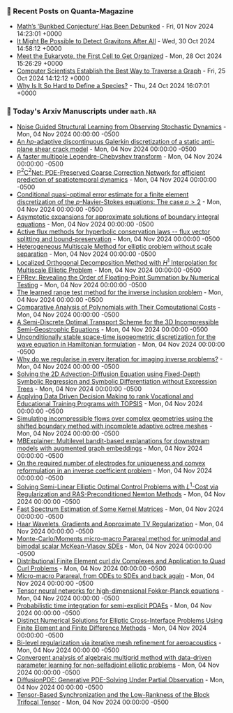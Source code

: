 ### 📝 Recent Posts on Quanta-Magazine
<!-- quanta starts -->
* <a href="https://www.quantamagazine.org/maths-bunkbed-conjecture-has-been-debunked-20241101/">Math’s ‘Bunkbed Conjecture’ Has Been Debunked</a> - Fri, 01 Nov 2024 14:23:01 +0000
* <a href="https://www.quantamagazine.org/it-might-be-possible-to-detect-gravitons-after-all-20241030/">It Might Be Possible to Detect Gravitons After All</a> - Wed, 30 Oct 2024 14:58:12 +0000
* <a href="https://www.quantamagazine.org/meet-the-eukaryote-the-first-cell-to-get-organized-20241028/">Meet the Eukaryote, the First Cell to Get Organized</a> - Mon, 28 Oct 2024 15:26:29 +0000
* <a href="https://www.quantamagazine.org/computer-scientists-establish-the-best-way-to-traverse-a-graph-20241025/">Computer Scientists Establish the Best Way to Traverse a Graph</a> - Fri, 25 Oct 2024 14:12:12 +0000
* <a href="https://www.quantamagazine.org/why-is-it-so-hard-to-define-a-species-20241024/">Why Is It So Hard to Define a Species?</a> - Thu, 24 Oct 2024 16:07:01 +0000
<!-- quanta ends -->

### 📝 Today's Arxiv Manuscripts under ``math.NA``
<!-- arxiv-math-na starts -->
* <a href="https://arxiv.org/abs/2411.00002">Noise Guided Structural Learning from Observing Stochastic Dynamics</a> - Mon, 04 Nov 2024 00:00:00 -0500
* <a href="https://arxiv.org/abs/2411.00021">An $hp$-adaptive discontinuous Galerkin discretization of a static anti-plane shear crack model</a> - Mon, 04 Nov 2024 00:00:00 -0500
* <a href="https://arxiv.org/abs/2411.00033">A faster multipole Legendre-Chebyshev transform</a> - Mon, 04 Nov 2024 00:00:00 -0500
* <a href="https://arxiv.org/abs/2411.00040">P$^2$C$^2$Net: PDE-Preserved Coarse Correction Network for efficient prediction of spatiotemporal dynamics</a> - Mon, 04 Nov 2024 00:00:00 -0500
* <a href="https://arxiv.org/abs/2411.00043">Conditional quasi-optimal error estimate for a finite element discretization of the $p$-Navier-Stokes equations: The case $p>2$</a> - Mon, 04 Nov 2024 00:00:00 -0500
* <a href="https://arxiv.org/abs/2411.00060">Asymptotic expansions for approximate solutions of boundary integral equations</a> - Mon, 04 Nov 2024 00:00:00 -0500
* <a href="https://arxiv.org/abs/2411.00065">Active flux methods for hyperbolic conservation laws -- flux vector splitting and bound-preservation</a> - Mon, 04 Nov 2024 00:00:00 -0500
* <a href="https://arxiv.org/abs/2411.00362">Heterogeneous Multiscale Method for elliptic problem without scale separation</a> - Mon, 04 Nov 2024 00:00:00 -0500
* <a href="https://arxiv.org/abs/2411.00363">Localized Orthogonal Decomposition Method with $H^1$ Interpolation for Multiscale Elliptic Problem</a> - Mon, 04 Nov 2024 00:00:00 -0500
* <a href="https://arxiv.org/abs/2411.00442">FPRev: Revealing the Order of Floating-Point Summation by Numerical Testing</a> - Mon, 04 Nov 2024 00:00:00 -0500
* <a href="https://arxiv.org/abs/2411.00463">The learned range test method for the inverse inclusion problem</a> - Mon, 04 Nov 2024 00:00:00 -0500
* <a href="https://arxiv.org/abs/2411.00487">Comparative Analysis of Polynomials with Their Computational Costs</a> - Mon, 04 Nov 2024 00:00:00 -0500
* <a href="https://arxiv.org/abs/2411.00575">A Semi-Discrete Optimal Transport Scheme for the 3D Incompressible Semi-Geostrophic Equations</a> - Mon, 04 Nov 2024 00:00:00 -0500
* <a href="https://arxiv.org/abs/2411.00650">Unconditionally stable space-time isogeometric discretization for the wave equation in Hamiltonian formulation</a> - Mon, 04 Nov 2024 00:00:00 -0500
* <a href="https://arxiv.org/abs/2411.00688">Why do we regularise in every iteration for imaging inverse problems?</a> - Mon, 04 Nov 2024 00:00:00 -0500
* <a href="https://arxiv.org/abs/2411.00011">Solving the 2D Advection-Diffusion Equation using Fixed-Depth Symbolic Regression and Symbolic Differentiation without Expression Trees</a> - Mon, 04 Nov 2024 00:00:00 -0500
* <a href="https://arxiv.org/abs/2411.00017">Applying Data Driven Decision Making to rank Vocational and Educational Training Programs with TOPSIS</a> - Mon, 04 Nov 2024 00:00:00 -0500
* <a href="https://arxiv.org/abs/2411.00272">Simulating incompressible flows over complex geometries using the shifted boundary method with incomplete adaptive octree meshes</a> - Mon, 04 Nov 2024 00:00:00 -0500
* <a href="https://arxiv.org/abs/2411.00287">MBExplainer: Multilevel bandit-based explanations for downstream models with augmented graph embeddings</a> - Mon, 04 Nov 2024 00:00:00 -0500
* <a href="https://arxiv.org/abs/2411.00482">On the required number of electrodes for uniqueness and convex reformulation in an inverse coefficient problem</a> - Mon, 04 Nov 2024 00:00:00 -0500
* <a href="https://arxiv.org/abs/2411.00546">Solving Semi-Linear Elliptic Optimal Control Problems with $L^1$-Cost via Regularization and RAS-Preconditioned Newton Methods</a> - Mon, 04 Nov 2024 00:00:00 -0500
* <a href="https://arxiv.org/abs/2411.00657">Fast Spectrum Estimation of Some Kernel Matrices</a> - Mon, 04 Nov 2024 00:00:00 -0500
* <a href="https://arxiv.org/abs/2208.05389">Haar Wavelets, Gradients and Approximate TV Regularization</a> - Mon, 04 Nov 2024 00:00:00 -0500
* <a href="https://arxiv.org/abs/2310.11365">Monte-Carlo/Moments micro-macro Parareal method for unimodal and bimodal scalar McKean-Vlasov SDEs</a> - Mon, 04 Nov 2024 00:00:00 -0500
* <a href="https://arxiv.org/abs/2311.09051">Distributional Finite Element curl div Complexes and Application to Quad Curl Problems</a> - Mon, 04 Nov 2024 00:00:00 -0500
* <a href="https://arxiv.org/abs/2401.01798">Micro-macro Parareal, from ODEs to SDEs and back again</a> - Mon, 04 Nov 2024 00:00:00 -0500
* <a href="https://arxiv.org/abs/2404.05615">Tensor neural networks for high-dimensional Fokker-Planck equations</a> - Mon, 04 Nov 2024 00:00:00 -0500
* <a href="https://arxiv.org/abs/2406.07220">Probabilistic time integration for semi-explicit PDAEs</a> - Mon, 04 Nov 2024 00:00:00 -0500
* <a href="https://arxiv.org/abs/2408.10459">Distinct Numerical Solutions for Elliptic Cross-Interface Problems Using Finite Element and Finite Difference Methods</a> - Mon, 04 Nov 2024 00:00:00 -0500
* <a href="https://arxiv.org/abs/2409.06854">Bi-level regularization via iterative mesh refinement for aeroacoustics</a> - Mon, 04 Nov 2024 00:00:00 -0500
* <a href="https://arxiv.org/abs/2410.23681">Convergent analysis of algebraic multigrid method with data-driven parameter learning for non-selfadjoint elliptic problems</a> - Mon, 04 Nov 2024 00:00:00 -0500
* <a href="https://arxiv.org/abs/2406.17763">DiffusionPDE: Generative PDE-Solving Under Partial Observation</a> - Mon, 04 Nov 2024 00:00:00 -0500
* <a href="https://arxiv.org/abs/2409.09313">Tensor-Based Synchronization and the Low-Rankness of the Block Trifocal Tensor</a> - Mon, 04 Nov 2024 00:00:00 -0500
<!-- arxiv-math-na ends -->
